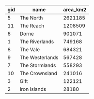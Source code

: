 |gid|name|area_km2|
|---|----|--------|
|5|The North|2621185|
|11|The Reach|1208509|
|6|Dorne|901071|
|1|The Riverlands|749168|
|8|The Vale|684321|
|9|The Westerlands|567428|
|7|The Stormlands|558293|
|10|The Crownsland|241016|
|3|Gift|122121|
|2|Iron Islands|28180|
